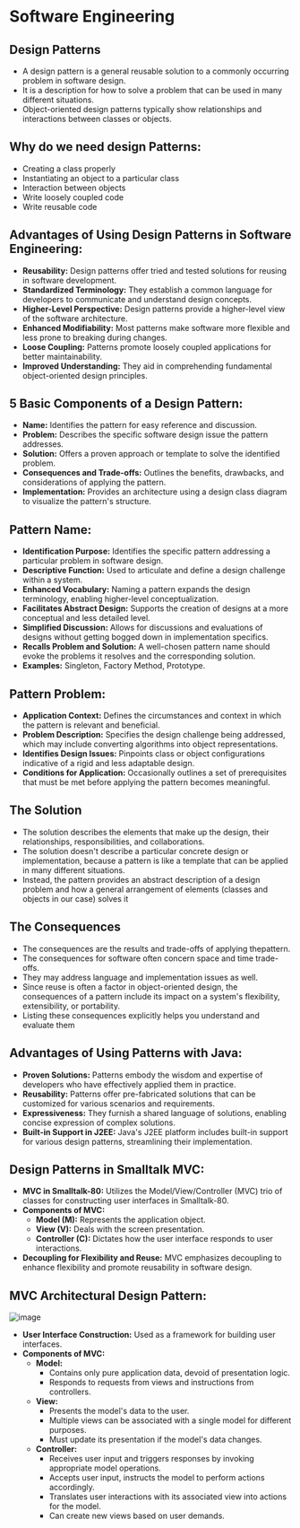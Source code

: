# Software Engineering

## Design Patterns
- A design pattern is a general reusable solution to a commonly occurring problem in software design.
- It is a description for how to solve a problem that can be used in many different situations.
- Object-oriented design patterns typically show relationships and interactions between classes or objects.

## Why do we need design Patterns:
- Creating a class properly
- Instantiating an object to a particular class
- Interaction between objects
- Write loosely coupled code
- Write reusable code

## Advantages of Using Design Patterns in Software Engineering:

- **Reusability:** Design patterns offer tried and tested solutions for reusing in software development.
- **Standardized Terminology:** They establish a common language for developers to communicate and understand design concepts.
- **Higher-Level Perspective:** Design patterns provide a higher-level view of the software architecture.
- **Enhanced Modifiability:** Most patterns make software more flexible and less prone to breaking during changes.
- **Loose Coupling:** Patterns promote loosely coupled applications for better maintainability.
- **Improved Understanding:** They aid in comprehending fundamental object-oriented design principles.

## 5 Basic Components of a Design Pattern:

- **Name:** Identifies the pattern for easy reference and discussion.
- **Problem:** Describes the specific software design issue the pattern addresses.
- **Solution:** Offers a proven approach or template to solve the identified problem.
- **Consequences and Trade-offs:** Outlines the benefits, drawbacks, and considerations of applying the pattern.
- **Implementation:** Provides an architecture using a design class diagram to visualize the pattern's structure.

## Pattern Name:

- **Identification Purpose:** Identifies the specific pattern addressing a particular problem in software design.
- **Descriptive Function:** Used to articulate and define a design challenge within a system.
- **Enhanced Vocabulary:** Naming a pattern expands the design terminology, enabling higher-level conceptualization.
- **Facilitates Abstract Design:** Supports the creation of designs at a more conceptual and less detailed level.
- **Simplified Discussion:** Allows for discussions and evaluations of designs without getting bogged down in implementation specifics.
- **Recalls Problem and Solution:** A well-chosen pattern name should evoke the problems it resolves and the corresponding solution.
- **Examples:** Singleton, Factory Method, Prototype.

## Pattern Problem:

- **Application Context:** Defines the circumstances and context in which the pattern is relevant and beneficial.
- **Problem Description:** Specifies the design challenge being addressed, which may include converting algorithms into object representations.
- **Identifies Design Issues:** Pinpoints class or object configurations indicative of a rigid and less adaptable design.
- **Conditions for Application:** Occasionally outlines a set of prerequisites that must be met before applying the pattern becomes meaningful.

## The Solution
- The solution describes the elements that make up the design, their relationships, responsibilities, and collaborations.
- The solution doesn't describe a particular concrete design or implementation, because a pattern is like a template that can be applied in many different situations.
- Instead, the pattern provides an abstract description of a design problem and how a general arrangement of elements (classes and objects in our case) solves it

## The Consequences
- The consequences are the results and trade-offs of applying thepattern.
- The consequences for software often concern space and time trade-offs.
- They may address language and implementation issues as well.
- Since reuse is often a factor in object-oriented design, the consequences of a pattern include its impact on a system's flexibility, extensibility, or portability.
- Listing these consequences explicitly helps you understand and evaluate them


## Advantages of Using Patterns with Java:

- **Proven Solutions:** Patterns embody the wisdom and expertise of developers who have effectively applied them in practice.
- **Reusability:** Patterns offer pre-fabricated solutions that can be customized for various scenarios and requirements.
- **Expressiveness:** They furnish a shared language of solutions, enabling concise expression of complex solutions.
- **Built-in Support in J2EE:** Java's J2EE platform includes built-in support for various design patterns, streamlining their implementation.


## Design Patterns in Smalltalk MVC:

- **MVC in Smalltalk-80:** Utilizes the Model/View/Controller (MVC) trio of classes for constructing user interfaces in Smalltalk-80.
- **Components of MVC:**
  - **Model (M):** Represents the application object.
  - **View (V):** Deals with the screen presentation.
  - **Controller (C):** Dictates how the user interface responds to user interactions.
- **Decoupling for Flexibility and Reuse:** MVC emphasizes decoupling to enhance flexibility and promote reusability in software design.



## MVC Architectural Design Pattern:

![image](https://github.com/hunterz-killer/S4-Notes/assets/82221655/62bc85b1-1281-4153-a1f2-b2aa1606c5d0)


- **User Interface Construction:** Used as a framework for building user interfaces.
- **Components of MVC:**
   - **Model:**
     - Contains only pure application data, devoid of presentation logic.
     - Responds to requests from views and instructions from controllers.
   - **View:**
     - Presents the model's data to the user.
     - Multiple views can be associated with a single model for different purposes.
     - Must update its presentation if the model's data changes.
   - **Controller:**
     - Receives user input and triggers responses by invoking appropriate model operations.
     - Accepts user input, instructs the model to perform actions accordingly.
     - Translates user interactions with its associated view into actions for the model.
     - Can create new views based on user demands.

